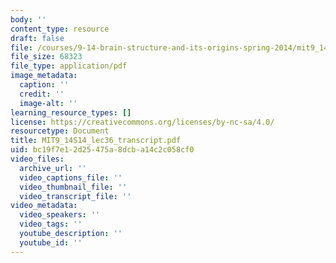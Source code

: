 ```yaml
---
body: ''
content_type: resource
draft: false
file: /courses/9-14-brain-structure-and-its-origins-spring-2014/mit9_14s14_lec36_transcript.pdf
file_size: 68323
file_type: application/pdf
image_metadata:
  caption: ''
  credit: ''
  image-alt: ''
learning_resource_types: []
license: https://creativecommons.org/licenses/by-nc-sa/4.0/
resourcetype: Document
title: MIT9_14S14_lec36_transcript.pdf
uid: bc19f7e1-2d25-475a-8dcb-a14c2c058cf0
video_files:
  archive_url: ''
  video_captions_file: ''
  video_thumbnail_file: ''
  video_transcript_file: ''
video_metadata:
  video_speakers: ''
  video_tags: ''
  youtube_description: ''
  youtube_id: ''
---
```

